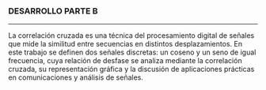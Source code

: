 ### DESARROLLO PARTE B 
---------------
La correlación cruzada es una técnica del procesamiento digital de señales que mide la similitud entre secuencias en distintos desplazamientos. En este trabajo se definen dos señales discretas: un coseno y un seno de igual frecuencia, cuya relación de desfase se analiza mediante la correlación cruzada, su representación gráfica y la discusión de aplicaciones prácticas en comunicaciones y análisis de señales.
